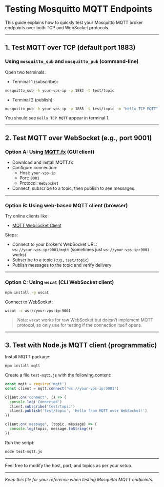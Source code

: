 
# Testing Mosquitto MQTT Endpoints

This guide explains how to quickly test your Mosquitto MQTT broker endpoints over both TCP and WebSocket protocols.

---

## 1. Test MQTT over TCP (default port 1883)

### Using `mosquitto_sub` and `mosquitto_pub` (command-line)

Open two terminals:

- Terminal 1 (subscribe):
```bash
mosquitto_sub -h your-vps-ip -p 1883 -t test/topic
```

- Terminal 2 (publish):
```bash
mosquitto_pub -h your-vps-ip -p 1883 -t test/topic -m "Hello TCP MQTT"
```

You should see `Hello TCP MQTT` appear in terminal 1.

---

## 2. Test MQTT over WebSocket (e.g., port 9001)

### Option A: Using [MQTT.fx](https://mqttfx.jensd.de/) (GUI client)

- Download and install MQTT.fx
- Configure connection:
  - Host: `your-vps-ip`
  - Port: `9001`
  - Protocol: `WebSocket`
- Connect, subscribe to a topic, then publish to see messages.

---

### Option B: Using **web-based MQTT client** (browser)

Try online clients like:

- [MQTT Websocket Client](http://www.hivemq.com/demos/websocket-client/)

Steps:

- Connect to your broker’s WebSocket URL:  
  `ws://your-vps-ip:9001/mqtt` (sometimes just `ws://your-vps-ip:9001` works)
- Subscribe to a topic (e.g., `test/topic`)
- Publish messages to the topic and verify delivery

---

### Option C: Using **`wscat`** (CLI WebSocket client)

```bash
npm install -g wscat
```

Connect to WebSocket:

```bash
wscat -c ws://your-vps-ip:9001
```

> Note: `wscat` works for raw WebSocket but doesn’t implement MQTT protocol, so only use for testing if the connection itself opens.

---

## 3. Test with Node.js MQTT client (programmatic)

Install MQTT package:

```bash
npm install mqtt
```

Create a file `test-mqtt.js` with the following content:

```js
const mqtt = require('mqtt')
const client = mqtt.connect('ws://your-vps-ip:9001')

client.on('connect', () => {
  console.log('Connected')
  client.subscribe('test/topic')
  client.publish('test/topic', 'Hello from MQTT over WebSocket!')
})

client.on('message', (topic, message) => {
  console.log(topic, message.toString())
})
```

Run the script:

```bash
node test-mqtt.js
```

---

Feel free to modify the host, port, and topics as per your setup.

---

*Keep this file for your reference when testing Mosquitto MQTT endpoints.*
